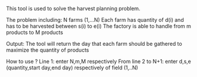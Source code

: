 This tool is used to solve the harvest planning problem.

The problem including:
    N farms (1,...N) 
    Each farm has quantity of d(i) and has to be harvested between s(i) to e(i)
    The factory is able to handle from m products to M products

Output: The tool will return the day that each farm should be gathered to maximize the quantity of products

How to use ?
Line 1: enter N,m,M respectively
From line 2 to N+1: enter d,s,e (quantity,start day,end day) respectively of field (1,..N)